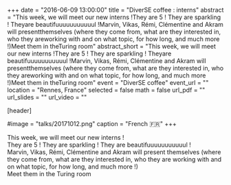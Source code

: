 +++
date = "2016-06-09 13:00:00"
title = "DiverSE coffee : interns"
abstract = "This week, we will meet our new interns !They are 5 ! They are sparkling ! Theyare beautifuuuuuuuuuuul !Marvin, Vikas, Rémi, Clémentine and Akram will presentthemselves (where they come from, what are they interested in, who they areworking with and on what topic, for how long, and much more !)Meet them in theTuring room"
abstract_short = "This week, we will meet our new interns !They are 5 ! They are sparkling ! Theyare beautifuuuuuuuuuuul !Marvin, Vikas, Rémi, Clémentine and Akram will presentthemselves (where they come from, what are they interested in, who they areworking with and on what topic, for how long, and much more !)Meet them in theTuring room"
event = "DiverSE coffee"
event_url = ""
location = "Rennes, France"
selected = false
math = false
url_pdf = ""
url_slides = ""
url_video = ""


[header]

#image = "talks/20171012.png"
caption = "French :fr:"
+++


<div>This week, we will meet our new interns !</div>
<div>They are 5 ! They are sparkling ! They are beautifuuuuuuuuuuul !</div>
<div>Marvin, Vikas, Rémi, Clémentine and Akram will present themselves (where they come from, what are they interested in, who they are working with and on what topic, for how long, and much more !)</div>
<div></div>
<div>Meet them in the Turing room</div>
